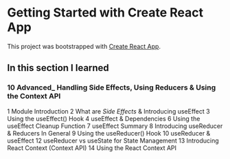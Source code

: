 # Getting Started with Create React App

This project was bootstrapped with [Create React App](https://github.com/facebook/create-react-app).

## In this section I learned
### 10 Advanced_ Handling Side Effects, Using Reducers & Using the Context API
1 Module Introduction
2 What are _Side Effects_ & Introducing useEffect
3 Using the useEffect() Hook
4 useEffect & Dependencies
6 Using the useEffect Cleanup Function
7 useEffect Summary
8 Introducing useReducer & Reducers In General
9 Using the useReducer() Hook
10 useReducer & useEffect
12 useReducer vs useState for State Management
13 Introducing React Context (Context API)
14 Using the React Context API
